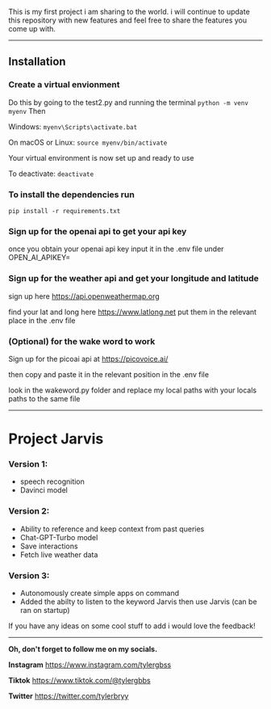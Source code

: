 This is my first project i am sharing to the world. 
i will continue to update this repository with new 
features and feel free to share the features you 
come up with.

__________________________________________________
## Installation

### Create a virtual envionment
Do this by going to the test2.py and running the terminal
`python -m venv myenv`
Then

Windows:
`myenv\Scripts\activate.bat`

On macOS or Linux:
`source myenv/bin/activate`

Your virtual environment is now set up and ready to use

To deactivate:
`deactivate`

### To install the dependencies run
`pip install -r requirements.txt` 

### Sign up for the openai api to get your api key
once you obtain your openai api key input it in the .env file under OPEN_AI_APIKEY=

### Sign up for the weather api and get your longitude and latitude
sign up here https://api.openweathermap.org

find your lat and long here https://www.latlong.net
put them in the relevant place in the .env file

### (Optional) for the wake word to work
Sign up for the picoai api at https://picovoice.ai/

then copy and paste it in the relevant position in the .env file

look in the wakeword.py folder and replace my local paths with your locals paths to the same file


__________________________________________________

# Project Jarvis

### Version 1:

- speech recognition
- Davinci model

### Version 2: 

- Ability to reference and keep context from past queries
- Chat-GPT-Turbo model
- Save interactions
- Fetch live weather data

### Version 3: 

- Autonomously create simple apps on command
- Added the abilty to listen to the keyword Jarvis then use Jarvis (can be ran on startup)


If you have any ideas on some cool stuff to add i would love the feedback!

__________________________________________________

**Oh, don't forget to follow me on my socials.**

**Instagram**
https://www.instagram.com/tylergbss

**Tiktok**
https://www.tiktok.com/@tylergbbs

**Twitter**
https://twitter.com/tylerbryy 


